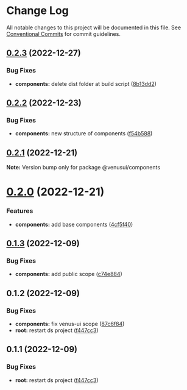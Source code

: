 # Change Log

All notable changes to this project will be documented in this file.
See [Conventional Commits](https://conventionalcommits.org) for commit guidelines.

## [0.2.3](https://github.com/rcasachi/venus/compare/@venusui/components@0.2.2...@venusui/components@0.2.3) (2022-12-27)

### Bug Fixes

- **components:** delete dist folder at build script ([8b13dd2](https://github.com/rcasachi/venus/commit/8b13dd23dc6fae321c54293eab1a257e20b0f576))

## [0.2.2](https://github.com/rcasachi/venus/compare/@venusui/components@0.2.1...@venusui/components@0.2.2) (2022-12-23)

### Bug Fixes

- **components:** new structure of components ([f54b588](https://github.com/rcasachi/venus/commit/f54b588f35f8950b8be0afa3889ae6c8fa081b9d))

## [0.2.1](https://github.com/rcasachi/venus/compare/@venusui/components@0.2.0...@venusui/components@0.2.1) (2022-12-21)

**Note:** Version bump only for package @venusui/components

# [0.2.0](https://github.com/rcasachi/venus/compare/@venusui/components@0.1.3...@venusui/components@0.2.0) (2022-12-21)

### Features

- **components:** add base components ([4cf5f40](https://github.com/rcasachi/venus/commit/4cf5f40135d16b7dc2035c2c81fd369d28ca349d))

## [0.1.3](https://github.com/rcasachi/venus/compare/@venusui/components@0.1.2...@venusui/components@0.1.3) (2022-12-09)

### Bug Fixes

- **components:** add public scope ([c74e884](https://github.com/rcasachi/venus/commit/c74e884d82274e16265258eeb5c96dd0944f6dd9))

## 0.1.2 (2022-12-09)

### Bug Fixes

- **components:** fix venus-ui scope ([87c6f84](https://github.com/rcasachi/venus/commit/87c6f8496eb9648da5458d38217dea7b127cebdc))
- **root:** restart ds project ([f447cc3](https://github.com/rcasachi/venus/commit/f447cc3a7492141e253b7448287fe4f15bcab8eb))

## 0.1.1 (2022-12-09)

### Bug Fixes

- **root:** restart ds project ([f447cc3](https://github.com/rcasachi/venus/commit/f447cc3a7492141e253b7448287fe4f15bcab8eb))
